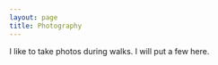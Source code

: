 ```yaml
---
layout: page
title: Photography
---
```


I like to take photos during walks. I will put a few here.

